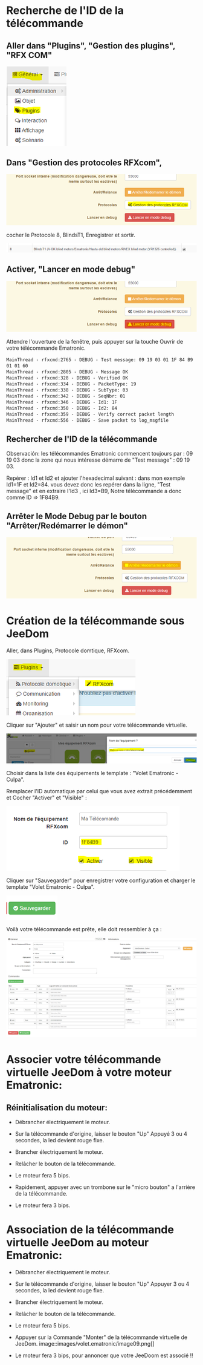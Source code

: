 Recherche de l'ID de la télécommande 
====================================

Aller dans "Plugins", "Gestion des plugins", "RFX COM" 
------------------------------------------------------

![image07](images/volet.ematronic/image07.png)

Dans "Gestion des protocoles RFXcom", 
-------------------------------------

![image04](images/volet.ematronic/image04.png)

cocher le Protocole 8, BlindsT1, Enregistrer et sortir.

![image08](images/volet.ematronic/image08.png)

Activer, "Lancer en mode debug" 
-------------------------------

![image03](images/volet.ematronic/image03.png)

Attendre l'ouverture de la fenêtre, puis appuyer sur la touche Ouvrir de
votre télécommande Ematronic.

    MainThread - rfxcmd:2765 - DEBUG - Test message: 09 19 03 01 1F 84 B9 01 01 60
    MainThread - rfxcmd:2805 - DEBUG - Message OK
    MainThread - rfxcmd:328 - DEBUG - Verified OK
    MainThread - rfxcmd:334 - DEBUG - PacketType: 19
    MainThread - rfxcmd:338 - DEBUG - SubType: 03
    MainThread - rfxcmd:342 - DEBUG - SeqNbr: 01
    MainThread - rfxcmd:346 - DEBUG - Id1: 1F
    MainThread - rfxcmd:350 - DEBUG - Id2: 84
    MainThread - rfxcmd:359 - DEBUG - Verify correct packet length
    MainThread - rfxcmd:556 - DEBUG - Save packet to log_msgfile

Rechercher de l'ID de la télécommande 
-------------------------------------

Observación: les télécommandes Ematronic commencent toujours par : 09 19 03
donc la zone qui nous intéresse démarre de "Test message" : 09 19 03.

Repérer : Id1 et Id2 et ajouter l'hexadecimal suivant : dans mon exemple
Id1=1F et Id2=84. vous devez donc les repérer dans la ligne, "Test
message" et en extraire l'Id3 , ici Id3=B9, Notre télécommande a donc
comme ID ⇒ 1F84B9.

Arrêter le Mode Debug par le bouton "Arrêter/Redémarrer le démon" 
-----------------------------------------------------------------

![image06](images/volet.ematronic/image06.png)

Création de la télécommande sous JeeDom 
=======================================

Aller, dans Plugins, Protocole domtique, RFXcom.

![image10](images/volet.ematronic/image10.png)

Cliquer sur "Ajouter" et saisir un nom pour votre télécommande
virtuelle.

![image00](images/volet.ematronic/image00.png)

Choisir dans la liste des équipements le template : "Volet Ematronic -
Culpa".

Remplacer l'ID automatique par celui que vous avez extrait précédemment
et Cocher "Activer" et "Visible" :

![image11](images/volet.ematronic/image11.png)

Cliquer sur "Sauvegarder" pour enregistrer votre configuration et
charger le template "Volet Ematronic - Culpa".

![image02](images/volet.ematronic/image02.png)

Voilà votre télécommande est prête, elle doit ressembler à ça :

![image05](images/volet.ematronic/image05.png)

Associer votre télécommande virtuelle JeeDom à votre moteur Ematronic: 
======================================================================

Réinitialisation du moteur: 
---------------------------

-   Débrancher électriquement le moteur.

-   Sur la télécommande d'origine, laisser le bouton "Up" Appuyé 3 ou 4
    secondes, la led devient rouge fixe.

-   Brancher électriquement le moteur.

-   Relâcher le bouton de la télécommande.

-   Le moteur fera 5 bips.

-   Rapidement, appuyer avec un trombone sur le "micro bouton" a
    l'arrière de la télécommande.

-   Le moteur fera 3 bips.

Association de la télécommande virtuelle JeeDom au moteur Ematronic: 
====================================================================

-   Débrancher électriquement le moteur.

-   Sur le télécommande d'origine, laisser le bouton "Up" Appuyer 3 ou 4
    secondes, la led devient rouge fixe.

-   Brancher électriquement le moteur.

-   Relâcher le bouton de la télécommande.

-   Le moteur fera 5 bips.

-   Appuyer sur la Commande "Monter" de la télécommande virtuelle de
    JeeDom. image::images/volet.ematronic/image09.png\[\]

-   Le moteur fera 3 bips, pour annoncer que votre JeeDoom est associé
    !!


